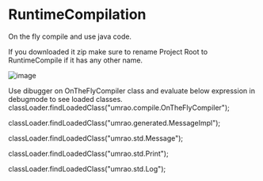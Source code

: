 # RuntimeCompilation
On the fly compile and use java code.

If you downloaded it zip make sure to rename Project Root to RuntimeCompile if it has any other name.

![image](https://github.com/user-attachments/assets/3115b07a-de9a-4cc1-a951-a0ec5ab17657)

Use dibugger on OnTheFlyCompiler class and evaluate below expression in debugmode to see loaded classes.
classLoader.findLoadedClass("umrao.compile.OnTheFlyCompiler");

classLoader.findLoadedClass("umrao.generated.MessageImpl");

classLoader.findLoadedClass("umrao.std.Message");

classLoader.findLoadedClass("umrao.std.Print");

classLoader.findLoadedClass("umrao.std.Log");
